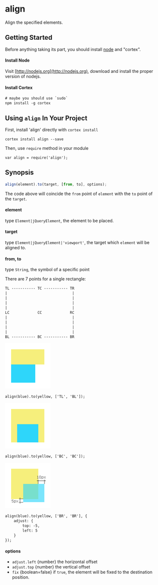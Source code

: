 # align

Align the specified elements.

## Getting Started
Before anything taking its part, you should install [node](http://nodejs.org) and "cortex".

#### Install Node

Visit [http://nodejs.org](http://nodejs.org), download and install the proper version of nodejs.

#### Install Cortex

    # maybe you should use `sudo`
    npm install -g cortex

## Using `align` In Your Project

First, install 'align' directly with `cortex install`
	
	cortex install align --save
    
Then, use `require` method in your module
    
    var align = require('align');


## Synopsis

```js
align(element).to(target, [from, to], options);
```

The code above will coincide the `from` point of `element` with the `to` point of the `target`.

#### element

type `Element|jQueryElement`, the element to be placed.

#### target

type `Element|jQueryElement|'viewport'`, the target which `element` will be aligned to.

#### from, to

type `String`, the symbol of a specific point

There are 7 points for a single rectangle:

```
TL ----------- TC ----------- TR
|                              |
|                              |
|                              |
|                              |
LC             CC             RC
|                              |
|                              |
|                              |
|                              |
BL ----------- BC ----------- BR
```

![1](./screenshots/1.png)

```
align(blue).to(yellow, ['TL', 'BL']);
```

![2](./screenshots/2.png)

```
align(blue).to(yellow, ['BC', 'BC']);
```

![3](./screenshots/3.png)

```
align(blue).to(yellow, ['BR', 'BR'], {
	adjust: {
		top: -5,
		left: 5
	}
});
```


#### options

- `adjust.left` {number} the horizontal offset
- `adjust.top` {number} the vertical offset
- `fix` {boolean=false} if `true`, the element will be fixed to the destination position.

